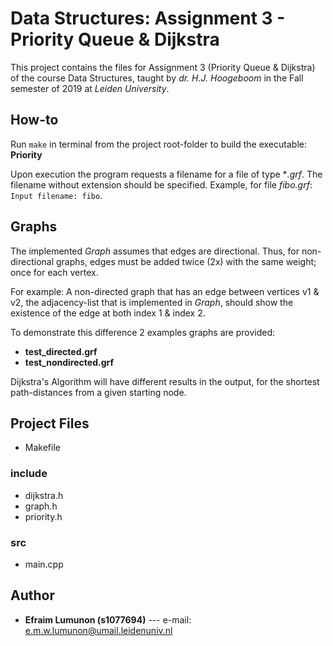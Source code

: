 # Data Structures: Assignment 3 - Priority Queue & Dijkstra

This project contains the files for Assignment 3 (Priority Queue & Dijkstra) of the course Data Structures, taught by *dr. H.J. Hoogeboom* in the Fall semester of 2019 at *Leiden University*.

## How-to
Run `make` in terminal from the project root-folder to build the executable: **Priority**

Upon execution the program requests a filename for a file of type **.grf*. The filename without extension should be specified. Example, for file *fibo.grf*: `Input filename: fibo`.

## Graphs
The implemented *Graph* assumes that edges are directional. Thus, for non-directional graphs, edges must be added twice (2x) with the same weight; once for each vertex.

For example: A non-directed graph that has an edge between vertices v1 & v2, the adjacency-list that is implemented in *Graph*, should show the existence of the edge at both index 1 & index 2. 

To demonstrate this difference 2 examples graphs are provided:

* **test_directed.grf**
* **test_nondirected.grf**

Dijkstra's Algorithm will have different results in the output, for the shortest path-distances from a given starting node.

## Project Files
* Makefile

### include
* dijkstra.h
* graph.h
* priority.h

### src
* main.cpp

## Author
* **Efraim Lumunon (s1077694)** --- e-mail: [e.m.w.lumunon@umail.leidenuniv.nl](mailto:e.m.w.lumunon@umail.leidenuniv.nl)
